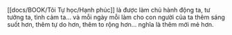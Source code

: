  [[docs/BOOK/Tôi Tự học/Hạnh phúc]] là được làm chủ hành động ta, tư tưởng ta, tình cảm ta... và mỗi ngày mỗi làm cho con người của ta thêm sáng suốt hơn, thêm tự do hơn, thêm to rộng hơn... nghĩa là thêm mới mẻ hơn. 